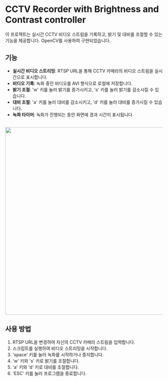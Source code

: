 # CCTV Recorder with Brightness and Contrast controller

이 프로젝트는 실시간 CCTV 비디오 스트림을 기록하고, 밝기 및 대비를 조절할 수 있는 기능을 제공합니다. OpenCV를 사용하여 구현되었습니다.

## 기능

- **실시간 비디오 스트리밍**: RTSP URL을 통해 CCTV 카메라의 비디오 스트림을 실시간으로 표시합니다.
- **비디오 기록**: 녹화 중인 비디오를 AVI 형식으로 로컬에 저장합니다.
- **밝기 조절**: 'w' 키를 눌러 밝기를 증가시키고, 's' 키를 눌러 밝기를 감소시킬 수 있습니다.
- **대비 조절**: 'a' 키를 눌러 대비를 감소시키고, 'd' 키를 눌러 대비를 증가시킬 수 있습니다.
- **녹화 타이머**: 녹화가 진행되는 동안 화면에 경과 시간이 표시됩니다.

<br>

<img src="https://github.com/arombin/CCTV_Recorder_with_Brightness_Contrast_controller/blob/master/image/example.gif" width="600">


<br>

## 사용 방법

1. RTSP URL을 변경하여 자신의 CCTV 카메라 스트림을 입력합니다.
2. 스크립트를 실행하여 비디오 스트리밍을 시작합니다.
3. 'space' 키를 눌러 녹화를 시작하거나 중지합니다.
4. 'w' 키와 's' 키로 밝기를 조절합니다.
5. 'a' 키와 'd' 키로 대비를 조절합니다.
6. 'ESC' 키를 눌러 프로그램을 종료합니다.
